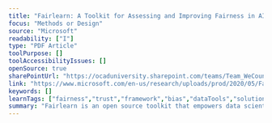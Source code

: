 ```yaml
---
title: "Fairlearn: A Toolkit for Assessing and Improving Fairness in AI"
focus: "Methods or Design"
source: "Microsoft"
readability: ["I"]
type: "PDF Article"
toolPurpose: []
toolAccessibilityIssues: []
openSource: true
sharePointUrl: "https://ocaduniversity.sharepoint.com/teams/Team_WeCount/Shared%20Documents/Resources%20and%20Tools/Literature%20(curated)/Fairlearn_A%20toolkitfor%20assessing%20and%20improving%20fairness%20in%20AI_Whitepaper.pdf"
link: "https://www.microsoft.com/en-us/research/uploads/prod/2020/05/Fairlearn_whitepaper.pdf"
keywords: []
learnTags: ["fairness","trust","framework","bias","dataTools","solution","methods","inclusivePractice"]
summary: "Fairlearn is an open source toolkit that empowers data scientists and developers to assess and improve the fairness of their AI systems through an interactive visualization dashboard and unfairness mitigation algorithms.  "
---
```


